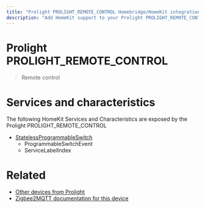 ```yaml
---
title: "Prolight PROLIGHT_REMOTE_CONTROL Homebridge/HomeKit integration"
description: "Add HomeKit support to your Prolight PROLIGHT_REMOTE_CONTROL, using Homebridge, Zigbee2MQTT and homebridge-z2m."
---
```

<!---
This file has been GENERATED using src/docgen/docgen.ts
DO NOT EDIT THIS FILE MANUALLY!
-->
# Prolight PROLIGHT_REMOTE_CONTROL
> Remote control


# Services and characteristics
The following HomeKit Services and Characteristics are exposed by
the Prolight PROLIGHT_REMOTE_CONTROL

* [StatelessProgrammableSwitch](../../action.md)
  * ProgrammableSwitchEvent
  * ServiceLabelIndex


# Related
* [Other devices from Prolight](../index.md#prolight)
* [Zigbee2MQTT documentation for this device](https://www.zigbee2mqtt.io/devices/PROLIGHT_REMOTE_CONTROL.html)